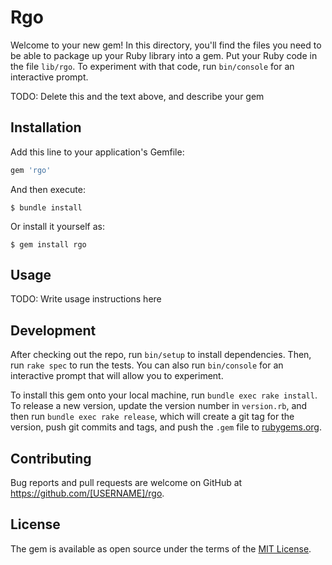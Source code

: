 # Rgo

Welcome to your new gem! In this directory, you'll find the files you need to be able to package up your Ruby library into a gem. Put your Ruby code in the file `lib/rgo`. To experiment with that code, run `bin/console` for an interactive prompt.

TODO: Delete this and the text above, and describe your gem

## Installation

Add this line to your application's Gemfile:

```ruby
gem 'rgo'
```

And then execute:

    $ bundle install

Or install it yourself as:

    $ gem install rgo

## Usage

TODO: Write usage instructions here

## Development

After checking out the repo, run `bin/setup` to install dependencies. Then, run `rake spec` to run the tests. You can also run `bin/console` for an interactive prompt that will allow you to experiment.

To install this gem onto your local machine, run `bundle exec rake install`. To release a new version, update the version number in `version.rb`, and then run `bundle exec rake release`, which will create a git tag for the version, push git commits and tags, and push the `.gem` file to [rubygems.org](https://rubygems.org).

## Contributing

Bug reports and pull requests are welcome on GitHub at https://github.com/[USERNAME]/rgo.


## License

The gem is available as open source under the terms of the [MIT License](https://opensource.org/licenses/MIT).
